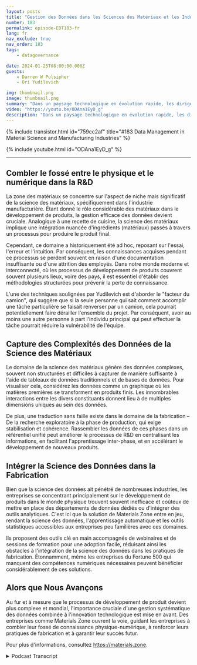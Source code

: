 ```yaml
---
layout: posts
title: "Gestion des Données dans les Sciences des Matériaux et les Industries Manufacturières"
number: 183
permalink: episode-EDT183-fr
lang: fr
nav_exclude: true
nav_order: 183
tags:
    - datagovernance

date: 2024-01-25T08:00:00.000Z
guests:
    - Darren W Pulsipher
    - Ori Yudilevich 

img: thumbnail.png
image: thumbnail.png
summary: "Dans un paysage technologique en évolution rapide, les dirigeants de différents secteurs appliquent l'analyse de données, l'apprentissage automatique et l'intelligence artificielle à leurs opérations. Aujourd'hui, regardez de plus près une entreprise qui mène la transformation numérique dans l'industrie manufacturière - Ori Yudilevich, le CTO de Materials Zone."
video: "https://youtu.be/ODAna1EyD_g"
description: "Dans un paysage technologique en évolution rapide, les dirigeants de différents secteurs appliquent l'analyse de données, l'apprentissage automatique et l'intelligence artificielle à leurs opérations. Aujourd'hui, regardez de plus près une entreprise qui mène la transformation numérique dans l'industrie manufacturière - Ori Yudilevich, le CTO de Materials Zone."
---
```


<div>
{% include transistor.html id="759cc2af" title="#183 Data Management in Material Science and Manufacturing Industries" %}

{% include youtube.html id="ODAna1EyD_g" %}
</div>

---

## Combler le fossé entre le physique et le numérique dans la R&D

La zone des matériaux se concentre sur l'aspect de niche mais significatif de la science des matériaux, spécifiquement dans l'industrie manufacturière. Étant donné le rôle considérable des matériaux dans le développement de produits, la gestion efficace des données devient cruciale. Analogique à une recette de cuisine, la science des matériaux implique une intégration nuancée d'ingrédients (matériaux) passés à travers un processus pour produire le produit final.

Cependant, ce domaine a historiquement été ad hoc, reposant sur l'essai, l'erreur et l'intuition. Par conséquent, les connaissances acquises pendant ce processus se perdent souvent en raison d'une documentation insuffisante ou d'une attrition des employés. Dans notre monde moderne et interconnecté, où les processus de développement de produits couvrent souvent plusieurs lieux, voire des pays, il est essentiel d'établir des méthodologies structurées pour prévenir la perte de connaissance.

L'une des techniques soulignées par Yudilevich est d'aborder le "facteur du camion", qui suggère que si la seule personne qui sait comment accomplir une tâche particulière se faisait renverser par un camion, cela pourrait potentiellement faire dérailler l'ensemble du projet. Par conséquent, avoir au moins une autre personne à part l'individu principal qui peut effectuer la tâche pourrait réduire la vulnérabilité de l'équipe.

## Capture des Complexités des Données de la Science des Matériaux

Le domaine de la science des matériaux génère des données complexes, souvent non structurées et difficiles à capturer de manière suffisante à l'aide de tableaux de données traditionnels et de bases de données. Pour visualiser cela, considérez les données comme un graphique où les matières premières se transforment en produits finis. Les innombrables interactions entre les divers constituants donnent lieu à de multiples dimensions uniques au sein des données.

De plus, une traduction sans faille existe dans le domaine de la fabrication – De la recherche exploratoire à la phase de production, qui exige stabilisation et cohérence. Rassembler les données de ces phases dans un référentiel unifié peut améliorer le processus de R&D en centralisant les informations, en facilitant l'apprentissage inter-phase, et en accélérant le développement de nouveaux produits.

## Intégrer la Science des Données dans la Fabrication

Bien que la science des données ait pénétré de nombreuses industries, les entreprises se concentrant principalement sur le développement de produits dans le monde physique trouvent souvent inefficace et coûteux de mettre en place des départements de données dédiés ou d'intégrer des outils analytiques. C'est ici que la solution de Materials Zone entre en jeu, rendant la science des données, l'apprentissage automatique et les outils statistiques accessibles aux entreprises peu familières avec ces domaines.

Ils proposent des outils clé en main accompagnés de webinaires et de sessions de formation pour une adoption facile, réduisant ainsi les obstacles à l'intégration de la science des données dans les pratiques de fabrication. Étonnamment, même les entreprises du Fortune 500 qui manquent des compétences numériques nécessaires peuvent bénéficier considérablement de ces solutions.

## Alors que Nous Avançons

Au fur et à mesure que le processus de développement de produit devient plus complexe et mondial, l'importance cruciale d'une gestion systématique des données combinée à l'innovation technologique est mise en avant. Des entreprises comme Materials Zone ouvrent la voie, guidant les entreprises à combler leur fossé de connaissance physique-numérique, à renforcer leurs pratiques de fabrication et à garantir leur succès futur.

Pour plus d'informations, consultez https://materials.zone.



<details>
<summary> Podcast Transcript </summary>

<p></p>

</details>
